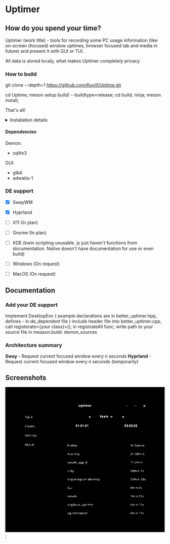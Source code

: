 # Uptimer


## How do you spend your time?
Uptimer (work title) - tools for recording some PC usage information (like on-screen (focused) window uptimes, browser focused tab and media in future) and present it with GUI or TUI.

All data is stored localy, what makes Uptimer completely privacy


### How to build

git clone --depth=1 https://github.com/Kuvill/Uptime.git

cd Uptime;
meson setup build/ --buildtype=release;
cd build;
ninja;
meson install;

That's all!

<details>
<summary>Installation details</summary>

* Copy binary into /usr/local/bin/
* Copy Gtk scheme into ~/.local/share/uptimer/res/

</details>

#### Dependencies

Demon:
- sqlite3

GUI:
- gtk4
- adwaita-1

### DE support

- [x] SwayWM
- [x] Hyprland
- [ ] X11 (In plan)
- [ ] Gnome (In plan)
- [ ] KDE (kwin scripting unusable. js just haven't functions from documentation. Native doesn't have documentation for use or even build)

- [ ] Windows (On request)
- [ ] MacOS (On request)

## Documentation

### Add your DE support

Implement DesktopEnv ( example declarations are in better_uptimer.hpp, defines - in de_dependent file )
include header file into better_uptimer.cpp, call registerate<{your class}>(); in registrateAll func;
write path to your source file in meason.build: demon_sources

### Architecture summary

**Sway** - Request current focused window every *n* seconds
**Hyprland** - Request current focused window every *n* seconds (temporarily)

## Screenshots

![Gui early edition](./summer_condition.svg);

